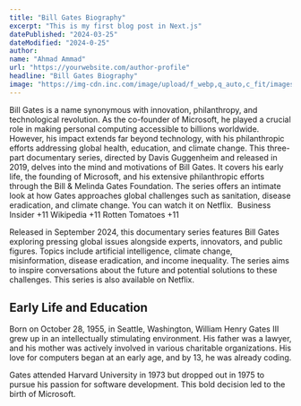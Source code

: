 ```yaml
---
title: "Bill Gates Biography"
excerpt: "This is my first blog post in Next.js"
datePublished: "2024-03-25"
dateModified: "2024-0-25"
author: 
name: "Ahmad Ammad"
url: "https://yourwebsite.com/author-profile"
headline: "Bill Gates Biography"
image: "https://img-cdn.inc.com/image/upload/f_webp,q_auto,c_fit/images/panoramic/billgates_534326_yzoh8z.jpg"
---
```

Bill Gates is a name synonymous with innovation, philanthropy, and technological revolution. As the co-founder of Microsoft, he played a crucial role in making personal computing accessible to billions worldwide. However, his impact extends far beyond technology, with his philanthropic efforts addressing global health, education, and climate change.
This three-part documentary series, directed by Davis Guggenheim and released in 2019, delves into the mind and motivations of Bill Gates. It covers his early life, the founding of Microsoft, and his extensive philanthropic efforts through the Bill & Melinda Gates Foundation. The series offers an intimate look at how Gates approaches global challenges such as sanitation, disease eradication, and climate change. You can watch it on Netflix. ​
Business Insider
+11
Wikipedia
+11
Rotten Tomatoes
+11


Released in September 2024, this documentary series features Bill Gates exploring pressing global issues alongside experts, innovators, and public figures. Topics include artificial intelligence, climate change, misinformation, disease eradication, and income inequality. The series aims to inspire conversations about the future and potential solutions to these challenges. This series is also available on Netflix. 




## Early Life and Education



Born on October 28, 1955, in Seattle, Washington, William Henry Gates III grew up in an intellectually stimulating environment. His father was a lawyer, and his mother was actively involved in various charitable organizations. His love for computers began at an early age, and by 13, he was already coding.

Gates attended Harvard University in 1973 but dropped out in 1975 to pursue his passion for software development. This bold decision led to the birth of Microsoft.